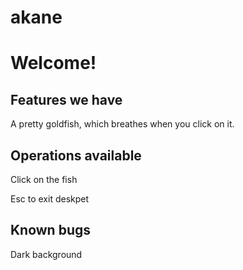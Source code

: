 # akane
<h1> Welcome! </h1>
<h2> Features we have </h2>
<p> A pretty goldfish, which breathes when you click on it. </p>

<h2> Operations available </h2>
<p> Click on the fish</p>
<p> Esc to exit deskpet </p>

<h2> Known bugs </h2>
<p> Dark background </p>